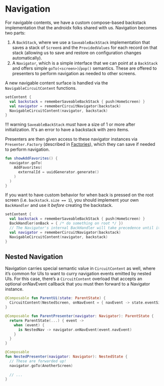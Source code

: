 Navigation
==========

For navigable contents, we have a custom compose-based backstack implementation that the androidx folks shared with us. Navigation becomes two parts:

1. A `BackStack`, where we use a `SaveableBackStack` implementation that saves a stack of `Screen`s and the `ProvidedValues` for each record on that stack (allowing us to save and restore on configuration changes automatically).
2. A `Navigator`, which is a simple interface that we can point at a `BackStack` and offers simple `goTo(<screen>)`/`pop()` semantics. These are offered to presenters to perform navigation as needed to other screens.

A new navigable content surface is handled via the `NavigableCircuitContent` functions.

```kotlin
setContent {
  val backstack = rememberSaveableBackStack { push(HomeScreen) }
  val navigator = rememberCircuitNavigator(backstack)
  NavigableCircuitContent(navigator, backstack)
}
```

!!! warning
    `SaveableBackStack` _must_ have a size of 1 or more after initialization. It's an error to have a backstack with zero items.

Presenters are then given access to these navigator instances via `Presenter.Factory` (described in [Factories](https://slackhq.github.io/circuit/factories/)), which they can save if needed to perform navigation.

```kotlin
fun showAddFavorites() {
  navigator.goTo(
    AddFavorites(
      externalId = uuidGenerator.generate()
    )
  )
}
```

If you want to have custom behavior for when back is pressed on the root screen (i.e. `backstack.size == 1`), you should implement your own `BackHandler` and use it _before_ creating the backstack.

```kotlin
setContent {
  val backstack = rememberSaveableBackStack { push(HomeScreen) }
  BackHandler(onBack = { /* do something on root */ })
  // The Navigator's internal BackHandler will take precedence until it is at the root screen.
  val navigator = rememberCircuitNavigator(backstack)
  NavigableCircuitContent(navigator, backstack)
}
```

## Nested Navigation

Navigation carries special semantic value in `CircuitContent` as well, where it’s common for UIs to want to curry navigation events emitted by nested UIs. For this case, there’s a `CircuitContent` overload that accepts an optional onNavEvent callback that you must then forward to a Navigator instance.

```kotlin
@Composable fun ParentUi(state: ParentState) {
  CircuitContent(NestedScreen, onNavEvent = { navEvent -> state.eventSink(NestedNav(navEvent)) })
}

@Composable fun ParentPresenter(navigator: Navigator): ParentState {
  return ParentState(...) { event ->
    when (event) {
      is NestedNav -> navigator.onNavEvent(event.navEvent)
    }
  }
}

@Composable 
fun NestedPresenter(navigator: Navigator): NestedState {
  // These are forwarded up!
  navigator.goTo(AnotherScreen)
  
  // ...
}
```
